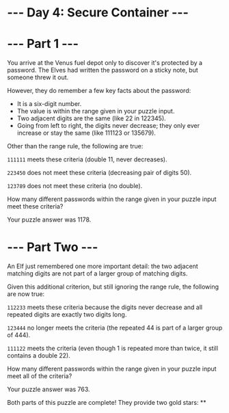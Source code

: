 # --- Day 4: Secure Container ---

# --- Part 1 ---
You arrive at the Venus fuel depot only to discover it's protected by a password. The Elves had written the password on
a sticky note, but someone threw it out.

However, they do remember a few key facts about the password:

* It is a six-digit number.
* The value is within the range given in your puzzle input.
* Two adjacent digits are the same (like 22 in 122345).
* Going from left to right, the digits never decrease; they only ever increase or stay the same (like 111123 or 135679).

Other than the range rule, the following are true:

`111111` meets these criteria (double 11, never decreases).

`223450` does not meet these criteria (decreasing pair of digits 50).

`123789` does not meet these criteria (no double).

How many different passwords within the range given in your puzzle input meet these criteria?

Your puzzle answer was 1178.

# --- Part Two ---
An Elf just remembered one more important detail: the two adjacent matching digits are not part of a larger group of
matching digits.

Given this additional criterion, but still ignoring the range rule, the following are now true:

`112233` meets these criteria because the digits never decrease and all repeated digits are exactly two digits long.

`123444` no longer meets the criteria (the repeated 44 is part of a larger group of 444).

`111122` meets the criteria (even though 1 is repeated more than twice, it still contains a double 22).

How many different passwords within the range given in your puzzle input meet all of the criteria?

Your puzzle answer was 763.

Both parts of this puzzle are complete! They provide two gold stars: **
